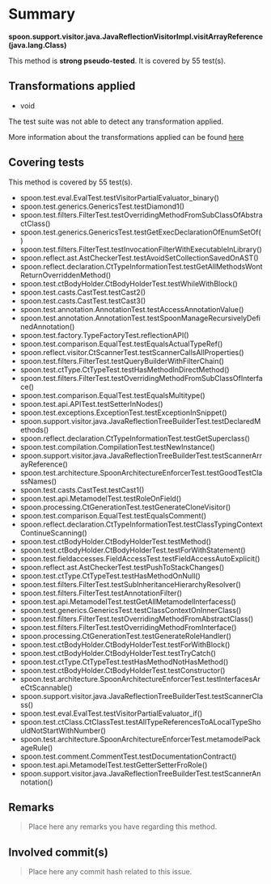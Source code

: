 # Summary
**spoon.support.visitor.java.JavaReflectionVisitorImpl.visitArrayReference(java.lang.Class)**

This method is **strong pseudo-tested**.
It is covered by 55 test(s). 


## Transformations applied

- void


The test suite was not able to detect any transformation applied.

More information about the transformations applied can be found [here](https://github.com/STAMP-project/pitest-descartes)

## Covering tests
This method is covered by 55 test(s).
* spoon.test.eval.EvalTest.testVisitorPartialEvaluator_binary()
* spoon.test.generics.GenericsTest.testDiamond1()
* spoon.test.filters.FilterTest.testOverridingMethodFromSubClassOfAbstractClass()
* spoon.test.generics.GenericsTest.testGetExecDeclarationOfEnumSetOf()
* spoon.test.filters.FilterTest.testInvocationFilterWithExecutableInLibrary()
* spoon.reflect.ast.AstCheckerTest.testAvoidSetCollectionSavedOnAST()
* spoon.reflect.declaration.CtTypeInformationTest.testGetAllMethodsWontReturnOverriddenMethod()
* spoon.test.ctBodyHolder.CtBodyHolderTest.testWhileWithBlock()
* spoon.test.casts.CastTest.testCast2()
* spoon.test.casts.CastTest.testCast3()
* spoon.test.annotation.AnnotationTest.testAccessAnnotationValue()
* spoon.test.annotation.AnnotationTest.testSpoonManageRecursivelyDefinedAnnotation()
* spoon.test.factory.TypeFactoryTest.reflectionAPI()
* spoon.test.comparison.EqualTest.testEqualsActualTypeRef()
* spoon.reflect.visitor.CtScannerTest.testScannerCallsAllProperties()
* spoon.test.filters.FilterTest.testQueryBuilderWithFilterChain()
* spoon.test.ctType.CtTypeTest.testHasMethodInDirectMethod()
* spoon.test.filters.FilterTest.testOverridingMethodFromSubClassOfInterface()
* spoon.test.comparison.EqualTest.testEqualsMultitype()
* spoon.test.api.APITest.testSetterInNodes()
* spoon.test.exceptions.ExceptionTest.testExceptionInSnippet()
* spoon.support.visitor.java.JavaReflectionTreeBuilderTest.testDeclaredMethods()
* spoon.reflect.declaration.CtTypeInformationTest.testGetSuperclass()
* spoon.test.compilation.CompilationTest.testNewInstance()
* spoon.support.visitor.java.JavaReflectionTreeBuilderTest.testScannerArrayReference()
* spoon.test.architecture.SpoonArchitectureEnforcerTest.testGoodTestClassNames()
* spoon.test.casts.CastTest.testCast1()
* spoon.test.api.MetamodelTest.testRoleOnField()
* spoon.processing.CtGenerationTest.testGenerateCloneVisitor()
* spoon.test.comparison.EqualTest.testEqualsComment()
* spoon.reflect.declaration.CtTypeInformationTest.testClassTypingContextContinueScanning()
* spoon.test.ctBodyHolder.CtBodyHolderTest.testMethod()
* spoon.test.ctBodyHolder.CtBodyHolderTest.testForWithStatement()
* spoon.test.fieldaccesses.FieldAccessTest.testFieldAccessAutoExplicit()
* spoon.reflect.ast.AstCheckerTest.testPushToStackChanges()
* spoon.test.ctType.CtTypeTest.testHasMethodOnNull()
* spoon.test.filters.FilterTest.testSubInheritanceHierarchyResolver()
* spoon.test.filters.FilterTest.testAnnotationFilter()
* spoon.test.api.MetamodelTest.testGetAllMetamodelInterfacess()
* spoon.test.generics.GenericsTest.testClassContextOnInnerClass()
* spoon.test.filters.FilterTest.testOverridingMethodFromAbstractClass()
* spoon.test.filters.FilterTest.testOverridingMethodFromInterface()
* spoon.processing.CtGenerationTest.testGenerateRoleHandler()
* spoon.test.ctBodyHolder.CtBodyHolderTest.testForWithBlock()
* spoon.test.ctBodyHolder.CtBodyHolderTest.testTryCatch()
* spoon.test.ctType.CtTypeTest.testHasMethodNotHasMethod()
* spoon.test.ctBodyHolder.CtBodyHolderTest.testConstructor()
* spoon.test.architecture.SpoonArchitectureEnforcerTest.testInterfacesAreCtScannable()
* spoon.support.visitor.java.JavaReflectionTreeBuilderTest.testScannerClass()
* spoon.test.eval.EvalTest.testVisitorPartialEvaluator_if()
* spoon.test.ctClass.CtClassTest.testAllTypeReferencesToALocalTypeShouldNotStartWithNumber()
* spoon.test.architecture.SpoonArchitectureEnforcerTest.metamodelPackageRule()
* spoon.test.comment.CommentTest.testDocumentationContract()
* spoon.test.api.MetamodelTest.testGetterSetterFroRole()
* spoon.support.visitor.java.JavaReflectionTreeBuilderTest.testScannerAnnotation()


## Remarks
> Place here any remarks you have regarding this method.

## Involved commit(s)

> Place here any commit hash related to this issue.
